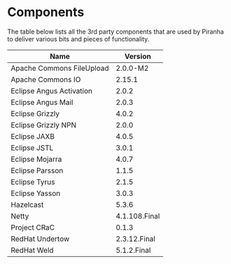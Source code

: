 # Components

The table below lists all the 3rd party components that are used by Piranha to
deliver various bits and pieces of functionality.

| Name                      | Version       |
|---------------------------|---------------|
| Apache Commons FileUpload | 2.0.0-M2      |
| Apache Commons IO         | 2.15.1        |
| Eclipse Angus Activation  | 2.0.2         |
| Eclipse Angus Mail        | 2.0.3         |
| Eclipse Grizzly           | 4.0.2         |
| Eclipse Grizzly NPN       | 2.0.0         |
| Eclipse JAXB              | 4.0.5         |
| Eclipse JSTL              | 3.0.1         |
| Eclipse Mojarra           | 4.0.7         |
| Eclipse Parsson           | 1.1.5         |
| Eclipse Tyrus             | 2.1.5         |
| Eclipse Yasson            | 3.0.3         |
| Hazelcast                 | 5.3.6         |
| Netty                     | 4.1.108.Final |
| Project CRaC              | 0.1.3         |
| RedHat Undertow           | 2.3.12.Final  |
| RedHat Weld               | 5.1.2.Final   |
